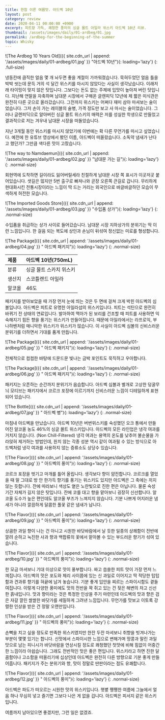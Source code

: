 ```yaml
---
title: 한참 이른 여름맛. 아드벡 10년
layout: post
category: review
date: 2020-04-11 00:00:00 +0900
excerpt: 피트향 가득, 쾌청한 풍미의 싱글 몰트 아일라 위스키 아드벡 10년 리뷰.
thumbnail: /assets/images/daily/01-ardbeg/01.jpg
permalink: /ardbeg-for-the-beginning-of-the-summer
topic: Whisky
---
```


![The Ardbeg 10 Years Old]({{ site.cdn_url | append: '/assets/images/daily/01-ardbeg/01.jpg' }} "아드벡 10년"){: loading='lazy'}
{: .full-size}

냉동칸에 큼직한 얼음 몇 개 놔두면 좋을 계절이 가까워졌습니다. 묵혀두었던 얼음 틀을 박박 씻는데 문득 거의 석 달간 위스키를 마시지 않았다는 사실이 생각났습니다. 이래저래 타이밍이 맞지 않은 탓입니다. 그보다는 돈도 없는 주제에 입맛이 높아져 버린 탓입니다. 지난해 연말을 자축하며 남대문 시장에서 구해온 글렌피딕 12년에 제 짧은 미식관은 완전히 다른 곳으로 올라갔습니다. 그전까지 위스키는 어쩌다 재미 삼아 마셔보는 술이었습니다. 그저 손이 가는 레이블의 술병, 가격 정도만 보고 사 마시는 술이었습니다. 그러나 글렌피딕으로 알아버린 싱글 몰트 위스키의 매력은 저를 성실한 학생으로 만들었고 결과적으로 저는 겨우내 남대문 시장을 떠돌았습니다.

지난 3개월 동안 위스키를 마시지 않았기에 이번에는 확 다른 무언가를 마시고 싶었습니다. 예전에 한 유튜브 영상에서 봤던 이름, 아드벡이 떠올랐습니다. 소독약 냄새가 난다고 했던가? 그만큼 색다른 맛이 고팠습니다.

![The way to Namdaemun]({{ site.cdn_url | append: '/assets/images/daily/01-ardbeg/02.jpg' }} "남대문 가는 길"){: loading='lazy'}
{: .normal-size}

회현역에 도착하면 길이라도 잃어버릴세라 친절하게 남대문 시장 쪽 표시가 이곳저곳 붙어있습니다. 샛길은 많지만 5번 출구로 빠져나와 곧장 오른쪽 큰길로 갑니다. 무리하게 현대화시킨 전통시장이라는 느낌이 딱 드는 거리는 외국인으로 바글바글하던 모습이 무색하게 허전한 모습니다.

![The Imported Goods Store]({{ site.cdn_url | append: '/assets/images/daily/01-ardbeg/03.jpg' }} "수입품 상가"){: loading='lazy'}
{: .normal-size}

수입품을 취급하는 상가 사이로 들어갔습니다. 남대문 시장 지하상가의 분위기는 딱 이런 느낌입니다. 한 걸음 되는 복도에 상인과 손님이 뒤섞여 정신없는 미로를 형성합니다.

![The Package]({{ site.cdn_url | append: '/assets/images/daily/01-ardbeg/04.jpg' }} " 아드벡 패키지"){: loading='lazy'}
{: .normal-size}

|제품|아드벡 10년(750mL)|
|:---|:---|
|분류|싱글 몰트 스카치 위스키|
|생산지|스코틀랜드 아일라|
|알코올|46도|

패키지를 받아보았을 때 가장 먼저 눈에 띄는 것은 두 면에 걸쳐 크게 박힌 아드벡의 심볼입니다. 아드벡은 피트로 유명한 아일라섬의 위스키입니다. 피트는 석탄으로 완전히 바뀌기 전 상태의 연료입니다. 발아하여 맥아가 된 보리를 건조할 때 피트를 사용하면 익숙해지기 힘든 향을 풍기는 위스키가 만들어집니다. 때문에 아일라에서는 라프로익, 부나하벤처럼 매니악한 위스키가 위스키가 많습니다. 이 사실이 아드벡 심볼의 신비스러운 분위기를 더하면서 기대를 품게 만듭니다.

![The Package]({{ site.cdn_url | append: '/assets/images/daily/01-ardbeg/05.jpg' }} " 아드벡 패키지"){: loading='lazy'}
{: .normal-size}

전체적으로 컴컴한 바탕에 드문드문 빛나는 금박 포인트도 묵직하고 우아합니다.

![The Package]({{ site.cdn_url | append: '/assets/images/daily/01-ardbeg/06.jpg' }} " 아드벡 패키지"){: loading='lazy'}
{: .normal-size}

패키지는 오픈하는 순간까지 분위기가 음습합니다. 아드벡 심볼과 별개로 고상한 덩굴무늬 모티브는 패키지에서 코르크 포장에 이르기까지 신비스러운 느낌이 디테일하게 표현되어 있습니다.

![The Bottle]({{ site.cdn_url | append: '/assets/images/daily/01-ardbeg/07.jpg' }} " 아드벡 병"){: loading='lazy'}
{: .normal-size}

마침내 아드벡을 만났습니다. 아드벡 10년은 버번위스키를 숙성했던 오크 통에서 만들어진 알코올 농도 46%의 싱글 몰트 위스키입니다. 아드벡의 모든 라인업은 냉각 여과를 거치지 않습니다. (Non Chill-Filtered) 냉각 여과는 용액의 온도를 낮추어 불순물을 가라앉혀 제거하는 방법인데, 원치 않는 각종 성분 역시 같이 여과될 수 있는 방식으로 아드벡처럼 냉각 여과를 사용하지 않는 증류소도 상당수 있습니다.

![The Flavor]({{ site.cdn_url | append: '/assets/images/daily/01-ardbeg/08.jpg' }} " 아드벡의 풍미"){: loading='lazy'}
{: .normal-size}

코르크 포장을 벗기고 마개를 틀어 올립니다. 생각보다 향이 얌전합니다. 코르크를 열었을 때 말 그대로 방 안 한가득 향기를 풍기는 위스키도 있지만 아드벡은 그 축에는 끼지 않는 듯합니다. 잔에 따라보니 색상도 옅은 노란빛으로 진한 편은 아닙니다. 물론 숙성 기간 자체가 길지 않은 탓입니다. 잔에 코를 대고 향을 맡아보니 굉장히 신선합니다. 알코올 도수가 높은 편인데도 알코올 부즈가 느껴지지 않습니다. 기분 나쁘게 어지러운 냄새가 아니라 깔끔하게 달콤한 풀꽃 같은 냄새가 납니다.

![The Flavor]({{ site.cdn_url | append: '/assets/images/daily/01-ardbeg/09.jpg' }} " 아드벡의 풍미"){: loading='lazy'}
{: .normal-size}

상큼한 과일 향이 나는 건 아니고 시원한 바닷바람에서 날 듯한 일종의 상쾌함이 전반에 깔려 순하고 눅진한 사과 향과 백합류의 꽃에서 맡아볼 수 있는 부드러운 향기가 섞여 있습니다.

![The Flavor]({{ site.cdn_url | append: '/assets/images/daily/01-ardbeg/10.jpg' }} " 아드벡의 풍미"){: loading='lazy'}
{: .normal-size}

한 모금 마셔보니 기대 이상으로 맛이 풍부합니다. 짜고 씁쓸한 피트 맛이 가장 먼저 느껴집니다. 아드벡의 맛은 포도와 체리 사이쯤에 있는 신 과일로 이어지고 딱 적당한 텁텁함과 견과류 향기를 혀끝에 남겨 놓습니다. 기분 좋게 입안을 찌르는 스파이시함도 곁들여집니다. 이렇게 다양한 풍미에도 맛의 전반을 꽉 쥐고 있는 건 젖은 해변의 차고 신선한 흙내입니다. 맛과 향이라는 것은 특정한 인상을 주기 마련인데 아드벡의 맛과 향은 검은 자갈 깔린 쌀쌀한 바닷가를 세밀하게 그려낸 느낌입니다. 무언가를 맛보고 이토록 강렬한 인상을 받은 건 정말 오랜만입니다.

![The Flavor]({{ site.cdn_url | append: '/assets/images/daily/01-ardbeg/11.jpg' }} " 아드벡의 풍미"){: loading='lazy'}
{: .normal-size}

손뼉을 치고 싶을 정도로 만족한 위스키였지만 한잔 두잔 마셔보니 취향을 빗겨나가는 부분이 몇몇 있기는 합니다. 신맛에서 스파이시한 느낌으로 변해가며 땅콩과 말린 과일 맛으로 남는 피니시가 바닷바람을 연상시킬 정도로 쾌청했던 첫맛에 비해 힘없이 어중간한 느낌이라 아쉽습니다. 그래도 전반적인 맛은 좋은 편입니다. 위스키라고 하면 진한 달콤함이나 고소함을 떠올리기에 십상인데 아드벡은 완전히 다른 방향으로 기분 좋게 만들어줍니다. 패키지가 주는 분위기와 향, 맛이 정말로 딴판이라는 점도 유쾌합니다.

![The Flavor]({{ site.cdn_url | append: '/assets/images/daily/01-ardbeg/12.jpg' }} " 아드벡의 풍미"){: loading='lazy'}
{: .normal-size}
 
아드벡은 파도가 떠오르는 시원한 맛의 위스키입니다. 햇볕 쨍쨍한 여름에 그늘에서 얼음 하나 무심히 넣고 즐기면 그보다 나은 게 없을 겁니다. 아드벡은 피서지 같은 위스키입니다.

여름까지 남아있으면 좋겠지만, 그런 일은 없겠죠.